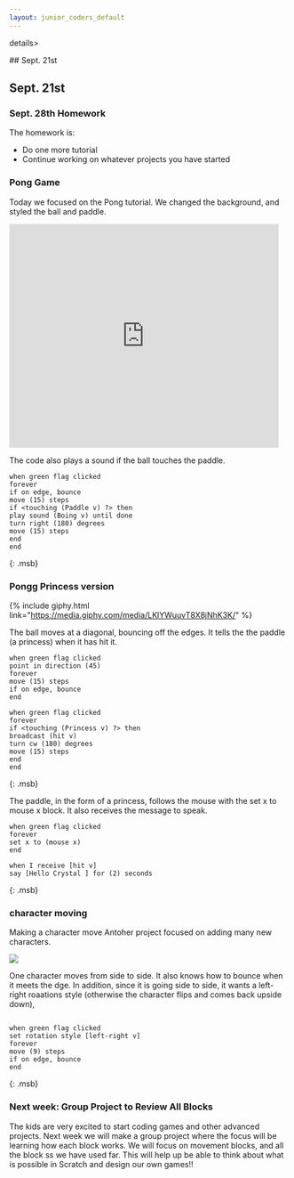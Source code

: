 ```yaml
---
layout: junior_coders_default
---
```



details>
<summary>## Sept. 21st
</summary>

## Sept. 21st



### Sept. 28th Homework

The homework is:

* Do one more tutorial
* Continue working on whatever projects you have started

### Pong Game

Today we focused on the Pong tutorial. We changed the background, and styled the ball and paddle.

<iframe src="https://scratch.mit.edu/projects/427629054/embed" allowtransparency="true" width="485" height="402" frameborder="0" scrolling="no" allowfullscreen></iframe>


The code also plays a sound if the ball touches the paddle.

```
when green flag clicked
forever
if on edge, bounce
move (15) steps
if <touching (Paddle v) ?> then
play sound (Boing v) until done
turn right (180) degrees
move (15) steps
end 
end 
```
{: .msb}

<!-- ![](https://i.imgur.com/pnpjaiy.jpg) -->



### Pongg  Princess version

{% include giphy.html link="https://media.giphy.com/media/LKlYWuuvT8X8jNhK3K/" %} 


The ball moves at a diagonal, bouncing off the edges. It tells the the paddle (a princess) when it has hit it.

```
when green flag clicked
point in direction (45)
forever
move (15) steps
if on edge, bounce
end 

when green flag clicked
forever
if <touching (Princess v) ?> then
broadcast (hit v)
turn cw (180) degrees
move (15) steps
end 
end
```
{: .msb}

<!-- ![](https://i.imgur.com/dkOBG9i.jpg) -->


The paddle, in the form of a princess, follows the mouse with the set x to mouse x block. It also receives the message to speak.

```
when green flag clicked
forever
set x to (mouse x)
end 

when I receive [hit v]
say [Hello Crystal ] for (2) seconds
```
{: .msb}

<!-- ![](https://i.imgur.com/SkdnaFx.jpg) -->


### character moving

Making a character move
Antoher project focused on adding many new characters. 


![](https://i.imgur.com/NBrGvHE.jpeg)

One character moves from side to side. It also knows how to bounce when it meets the dge. In addition, since it is going side to side, it wants a left-right roaations style (otherwise the character flips and comes back upside down),

```

when green flag clicked
set rotation style [left-right v]
forever
move (9) steps
if on edge, bounce
end

```
{: .msb}

<!-- ![](https://i.imgur.com/A5MCaTQ.jpg) -->

### Next week: Group Project to Review All Blocks 

The kids are very excited to start coding games and other advanced projects. Next week we will make a group project where the focus will be learning how each block works. We will focus on movement blocks, and all the block ss we have used  far. This will help up be able to think about what is possible in Scratch and design our own games!!


</details>
 